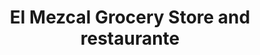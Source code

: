 ---
title: "El Mezcal Grocery Store and restaurante"
url: /jackson/el-mezcal-grocery-store-and-restaurante/
shop: convenience
---